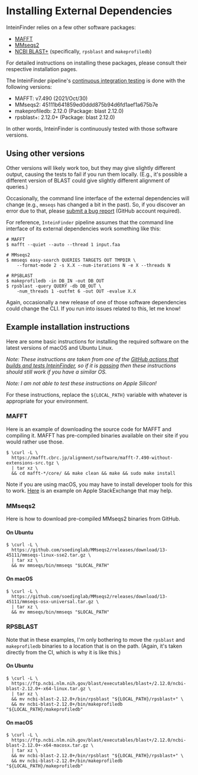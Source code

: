 # Installing External Dependencies

InteinFinder relies on a few other software packages:

- [MAFFT](https://mafft.cbrc.jp/alignment/software/)
- [MMseqs2](https://github.com/soedinglab/MMseqs2)
- [NCBI BLAST+](https://ftp.ncbi.nlm.nih.gov/blast/executables/blast+/2.12.0/) (specifically, `rpsblast` and `makeprofiledb`)

For detailed instructions on installing these packages, please consult their respective installation pages.

The InteinFinder pipeline's [continuous integration testing](https://github.com/mooreryan/InteinFinder/actions) is done with the following versions:

- MAFFT: v7.490 (2021/Oct/30)
- MMseqs2: 45111b641859ed0ddd875b94d6fd1aef1a675b7e
- makeprofiledb: 2.12.0 (Package: blast 2.12.0)
- rpsblast+: 2.12.0+ (Package: blast 2.12.0)

In other words, InteinFinder is continuously tested with those software versions.

## Using other versions

Other versions will likely work too, but they may give slightly different output, causing the tests to fail if you run them locally.  (E.g., it's possible a different version of BLAST could give slightly different alignment of queries.)

Occasionally, the command line interface of the external dependencies will change (e.g., `mmseqs` has changed a bit in the past).  So, if you discover an error due to that, please [submit a bug report](https://github.com/mooreryan/InteinFinder/issues) (GitHub account required).

For reference, `InteinFinder` pipeline assumes that the command line interface of its external dependencies work something like this:

```
# MAFFT
$ mafft --quiet --auto --thread 1 input.faa

# MMseqs2
$ mmseqs easy-search QUERIES TARGETS OUT TMPDIR \
    --format-mode 2 -s X.X --num-iterations N -e X --threads N

# RPSBLAST
$ makeprofiledb -in DB_IN -out DB_OUT
$ rpsblast -query QUERY -db DB_OUT \
    -num_threads 1 -outfmt 6 -out OUT -evalue X.X
```

Again, occasionally a new release of one of those software dependencies could change the CLI.  If you run into issues related to this, let me know!

## Example installation instructions

Here are some basic instructions for installing the required software on the latest versions of macOS and Ubuntu Linux.

*Note: These instructions are taken from one of the [GitHub actions that builds and tests InteinFinder](https://github.com/mooreryan/InteinFinder/blob/master/.github/workflows/build_and_test.yml), so if it is [passing](https://github.com/mooreryan/InteinFinder/actions/workflows/build_and_test.yml) then these instructions should still work if you have a similar OS.*

*Note: I am not able to test these instructions on Apple Silicon!*

For these instructions, replace the `${LOCAL_PATH}` variable with whatever is appropriate for your environment.

### MAFFT

Here is an example of downloading the source code for MAFFT and compiling it.  MAFFT has pre-compiled binaries available on their site if you would rather use those.

```
$ \curl -L \
  https://mafft.cbrc.jp/alignment/software/mafft-7.490-without-extensions-src.tgz \
  | tar xz \
  && cd mafft-*/core/ && make clean && make && sudo make install
```

Note if you are using macOS, you may have to install developer tools for this to work.  [Here](https://apple.stackexchange.com/a/254381) is an example on Apple StackExchange that may help.

### MMseqs2

Here is how to download pre-compiled MMseqs2 binaries from GitHub.

#### On Ubuntu

```
$ \curl -L \
  https://github.com/soedinglab/MMseqs2/releases/download/13-45111/mmseqs-linux-sse2.tar.gz \
  | tar xz \
  && mv mmseqs/bin/mmseqs "$LOCAL_PATH"
```

#### On macOS

```
$ \curl -L \
  https://github.com/soedinglab/MMseqs2/releases/download/13-45111/mmseqs-osx-universal.tar.gz \
  | tar xz \
  && mv mmseqs/bin/mmseqs "$LOCAL_PATH"
```

### RPSBLAST

Note that in these examples, I'm only bothering to move the `rpsblast` and `makeprofiledb` binaries to a location that is on the path.  (Again, it's taken directly from the CI, which is why it is like this.)

#### On Ubuntu

```
$ \curl -L \
  https://ftp.ncbi.nlm.nih.gov/blast/executables/blast+/2.12.0/ncbi-blast-2.12.0+-x64-linux.tar.gz \
  | tar xz \
  && mv ncbi-blast-2.12.0+/bin/rpsblast "${LOCAL_PATH}/rpsblast+" \
  && mv ncbi-blast-2.12.0+/bin/makeprofiledb "${LOCAL_PATH}/makeprofiledb"
```

#### On macOS

```
$ \curl -L \
  https://ftp.ncbi.nlm.nih.gov/blast/executables/blast+/2.12.0/ncbi-blast-2.12.0+-x64-macosx.tar.gz \
  | tar xz \
  && mv ncbi-blast-2.12.0+/bin/rpsblast "${LOCAL_PATH}/rpsblast+" \
  && mv ncbi-blast-2.12.0+/bin/makeprofiledb "${LOCAL_PATH}/makeprofiledb"
```
